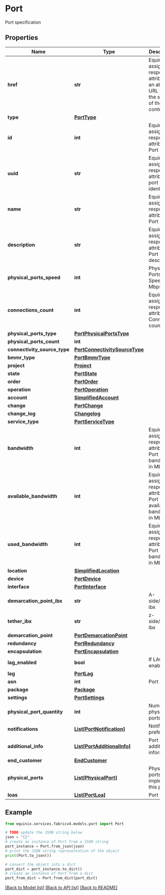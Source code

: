 # Port

Port specification

## Properties

Name | Type | Description | Notes
------------ | ------------- | ------------- | -------------
**href** | **str** | Equinix assigned response attribute for an absolute URL that is the subject of the link&#39;s context. | [optional] [readonly] 
**type** | [**PortType**](PortType.md) |  | [optional] 
**id** | **int** | Equinix assigned response attribute for Port Id | [optional] 
**uuid** | **str** | Equinix assigned response attribute for  port identifier | [optional] 
**name** | **str** | Equinix assigned response attribute for Port name | [optional] 
**description** | **str** | Equinix assigned response attribute for Port description | [optional] 
**physical_ports_speed** | **int** | Physical Ports Speed in Mbps | [optional] 
**connections_count** | **int** | Equinix assigned response attribute for Connection count | [optional] 
**physical_ports_type** | [**PortPhysicalPortsType**](PortPhysicalPortsType.md) |  | [optional] 
**physical_ports_count** | **int** |  | [optional] 
**connectivity_source_type** | [**PortConnectivitySourceType**](PortConnectivitySourceType.md) |  | [optional] 
**bmmr_type** | [**PortBmmrType**](PortBmmrType.md) |  | [optional] 
**project** | [**Project**](Project.md) |  | [optional] 
**state** | [**PortState**](PortState.md) |  | [optional] 
**order** | [**PortOrder**](PortOrder.md) |  | [optional] 
**operation** | [**PortOperation**](PortOperation.md) |  | [optional] 
**account** | [**SimplifiedAccount**](SimplifiedAccount.md) |  | [optional] 
**change** | [**PortChange**](PortChange.md) |  | [optional] 
**change_log** | [**Changelog**](Changelog.md) |  | [optional] 
**service_type** | [**PortServiceType**](PortServiceType.md) |  | [optional] 
**bandwidth** | **int** | Equinix assigned response attribute for Port bandwidth in Mbps | [optional] 
**available_bandwidth** | **int** | Equinix assigned response attribute for Port available bandwidth in Mbps | [optional] 
**used_bandwidth** | **int** | Equinix assigned response attribute for Port used bandwidth in Mbps | [optional] 
**location** | [**SimplifiedLocation**](SimplifiedLocation.md) |  | [optional] 
**device** | [**PortDevice**](PortDevice.md) |  | [optional] 
**interface** | [**PortInterface**](PortInterface.md) |  | [optional] 
**demarcation_point_ibx** | **str** | A-side/Equinix ibx | [optional] 
**tether_ibx** | **str** | z-side/Equinix ibx | [optional] 
**demarcation_point** | [**PortDemarcationPoint**](PortDemarcationPoint.md) |  | [optional] 
**redundancy** | [**PortRedundancy**](PortRedundancy.md) |  | [optional] 
**encapsulation** | [**PortEncapsulation**](PortEncapsulation.md) |  | [optional] 
**lag_enabled** | **bool** | If LAG enabled | [optional] 
**lag** | [**PortLag**](PortLag.md) |  | [optional] 
**asn** | **int** | Port ASN | [optional] 
**package** | [**Package**](Package.md) |  | [optional] 
**settings** | [**PortSettings**](PortSettings.md) |  | [optional] 
**physical_port_quantity** | **int** | Number of physical ports | [optional] 
**notifications** | [**List[PortNotification]**](PortNotification.md) | Notification preferences | [optional] 
**additional_info** | [**List[PortAdditionalInfo]**](PortAdditionalInfo.md) | Port additional information | [optional] 
**end_customer** | [**EndCustomer**](EndCustomer.md) |  | [optional] 
**physical_ports** | [**List[PhysicalPort]**](PhysicalPort.md) | Physical ports that implement this port | [optional] 
**loas** | [**List[PortLoa]**](PortLoa.md) | Port Loas | [optional] 

## Example

```python
from equinix.services.fabricv4.models.port import Port

# TODO update the JSON string below
json = "{}"
# create an instance of Port from a JSON string
port_instance = Port.from_json(json)
# print the JSON string representation of the object
print(Port.to_json())

# convert the object into a dict
port_dict = port_instance.to_dict()
# create an instance of Port from a dict
port_from_dict = Port.from_dict(port_dict)
```
[[Back to Model list]](../README.md#documentation-for-models) [[Back to API list]](../README.md#documentation-for-api-endpoints) [[Back to README]](../README.md)


